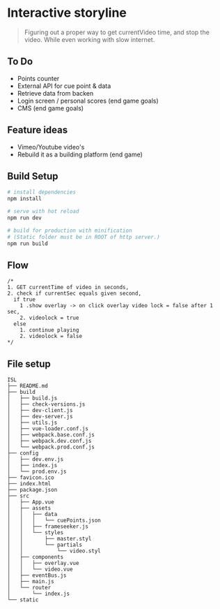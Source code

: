 # Interactive storyline

> Figuring out a proper way to get currentVideo time, and stop the video. While even working with slow internet.

## To Do
* Points counter
* External API for cue point & data
* Retrieve data from backen
* Login screen / personal scores (end game goals)
* CMS (end game goals)

## Feature ideas
* Vimeo/Youtube video's
* Rebuild it as a building platform (end game)

## Build Setup

```bash
# install dependencies
npm install

# serve with hot reload
npm run dev

# build for production with minification
# (Static folder must be in ROOT of http server.)
npm run build
```

## Flow

```
/*
1. GET currentTime of video in seconds,
2. check if currentSec equals given second,
  if true
    1 .show overlay -> on click overlay video lock = false after 1 sec,
    2. videolock = true
  else
    1. continue playing
    2. videolock = false
*/
```

## File setup

```
ISL
├── README.md
├── build
│   ├── build.js
│   ├── check-versions.js
│   ├── dev-client.js
│   ├── dev-server.js
│   ├── utils.js
│   ├── vue-loader.conf.js
│   ├── webpack.base.conf.js
│   ├── webpack.dev.conf.js
│   └── webpack.prod.conf.js
├── config
│   ├── dev.env.js
│   ├── index.js
│   └── prod.env.js
├── favicon.ico
├── index.html
├── package.json
├── src
│   ├── App.vue
│   ├── assets
│   │   ├── data
│   │   │   └── cuePoints.json
│   │   ├── frameseeker.js
│   │   └── styles
│   │       ├── master.styl
│   │       └── partials
│   │           └── video.styl
│   ├── components
│   │   ├── overlay.vue
│   │   └── video.vue
│   ├── eventBus.js
│   ├── main.js
│   └── router
│       └── index.js
└── static
```
